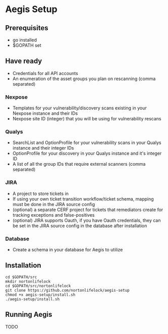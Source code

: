 # Aegis Setup
## Prerequisites
* go installed
* $GOPATH set

## Have ready
* Credentials for all API accounts
* An enumeration of the asset groups you plan on rescanning (comma separated)
### Nexpose
* Templates for your vulnerability/discovery scans existing in your Nexpose instance and their IDs
* Nexpose site ID (integer) that you will be using for vulnerability rescans
### Qualys
* SearchList and OptionProfile for your vulnerability scans in your Qualys instance and their integer IDs
* OptionProfile for your discovery in your Qualys instance and it's integer ID
* A list of all the group IDs that require external scanners (comma separated)
### JIRA
* A project to store tickets in
* If using your own ticket transition workflow/ticket schema, mapping must be done in the JIRA source config
* (optional) a separate CERF project for tickets that remediators create for tracking exceptions and false-positives
* (optional) JIRA supports Oauth, if you have Oauth credentials, they can be set in the JIRA source config in the database after installation
### Database
* Create a schema in your database for Aegis to utilize

## Installation
```
cd $GOPATH/src   
mkdir nortonlifelock
cd $GOPATH/src/nortonlifelock
git clone https://github.com/nortonlifelock/aegis-setup
chmod +x aegis-setup/install.sh
./aegis-setup/install.sh
```

## Running Aegis
TODO